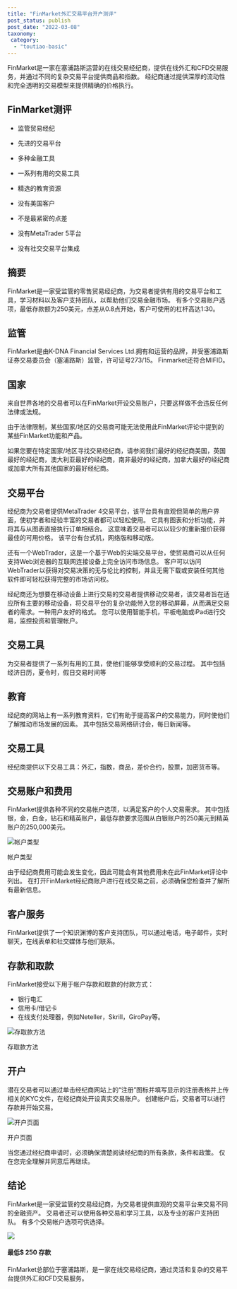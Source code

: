 ```yaml
---
title: "FinMarket外汇交易平台开户测评"
post_status: publish
post_date: "2022-03-08"
taxonomy:
 category: 
  - "toutiao-basic"
---
```


FinMarket是一家在塞浦路斯运营的在线交易经纪商，提供在线外汇和CFD交易服务，并通过不同的复杂交易平台提供商品和指数。 经纪商通过提供深厚的流动性和完全透明的交易模型来提供精确的价格执行。

## FinMarket测评

- 监管贸易经纪

- 先进的交易平台

- 多种金融工具

- 一系列有用的交易工具

- 精选的教育资源

- 没有美国客户

- 不是最紧密的点差

- 没有MetaTrader 5平台

- 没有社交交易平台集成


## 摘要

FinMarket是一家受监管的零售贸易经纪商，为交易者提供有用的交易平台和工具，学习材料以及客户支持团队，以帮助他们交易金融市场。 有多个交易账户选项，最低存款额为250美元，点差从0.8点开始，客户可使用的杠杆高达1:30。

## 监管

FinMarket是由K-DNA Financial Services Ltd.拥有和运营的品牌，并受塞浦路斯证券交易委员会（塞浦路斯）监管，许可证号273/15。 Finmarket还符合MIFID。

## 国家

来自世界各地的交易者可以在FinMarket开设交易账户，只要这样做不会违反任何法律或法规。

由于法律限制，某些国家/地区的交易商可能无法使用此FinMarket评论中提到的某些FinMarket功能和产品。

如果您要在特定国家/地区寻找交易经纪商，请参阅我们最好的经纪商美国，英国最好的经纪商，澳大利亚最好的经纪商，南非最好的经纪商，加拿大最好的经纪商或加拿大所有其他国家的最好经纪商。

## 交易平台

经纪商为交易者提供MetaTrader 4交易平台，该平台具有直观但简单的用户界面，使初学者和经验丰富的交易者都可以轻松使用。 它具有图表和分析功能，并将其与从图表直接执行订单相结合。 这意味着交易者可以以较少的重新报价获得最佳的可用价格。 该平台有台式机，网络版和移动版。

还有一个WebTrader，这是一个基于Web的尖端交易平台，使贸易商可以从任何支持Web浏览器的互联网连接设备上完全访问市场信息。 客户可以访问WebTrader以获得对交易决策的无与伦比的控制，并且无需下载或安装任何其他软件即可轻松获得完整的市场访问权。

经纪商还为想要在移动设备上进行交易的交易者提供移动交易者，该交易者旨在适应所有主要的移动设备，将交易平台的复杂功能带入您的移动屏幕，从而满足交易者的需求。一种用户友好的格式。 您可以使用智能手机，平板电脑或iPad进行交易，监控投资和管理帐户。

## 交易工具

为交易者提供了一系列有用的工具，使他们能够享受顺利的交易过程。 其中包括经济日历，夏令时，假日交易时间等

## 教育

经纪商的网站上有一系列教育资料，它们有助于提高客户的交易能力，同时使他们了解推动市场发展的因素。 其中包括交易网络研讨会，每日新闻等。

## 交易工具

经纪商提供以下交易工具：外汇，指数，商品，差价合约，股票，加密货币等。

## 交易账户和费用

FinMarket提供各种不同的交易帐户选项，以满足客户的个人交易需求。 其中包括银，金，白金，钻石和精英账户，最低存款要求范围从白银账户的250美元到精英账户的250,000美元。

![帐户类型](https://cdn.fendou.la/funstoutiao/2020/11/FinMarket-Review-Account-Types-1024x444.png "帐户类型")

帐户类型

由于经纪商费用可能会发生变化，因此可能会有其他费用未在此FinMarket评论中列出。 在打开FinMarket经纪商账户进行在线交易之前，必须确保您检查并了解所有最新信息。

## 客户服务

FinMarket提供了一个知识渊博的客户支持团队，可以通过电话，电子邮件，实时聊天，在线表单和社交媒体与他们联系。

## 存款和取款

FinMarket接受以下用于帐户存款和取款的付款方式：

- 银行电汇
- 信用卡/借记卡
- 在线支付处理器，例如Neteller，Skrill，GiroPay等。

![存取款方法](https://cdn.fendou.la/funstoutiao/2020/11/FinMarket-Review-Deposit-and-Withdrawal-Methods.jpg "存取款方法")

存取款方法

## 开户

潜在交易者可以通过单击经纪商网站上的“注册”图标并填写显示的注册表格并上传相关的KYC文件，在经纪商处开设真实交易账户。 创建帐户后，交易者可以进行存款并开始交易。

![开户页面](https://cdn.fendou.la/funstoutiao/2020/11/FinMarket-Review-Account-Opening-Page-362x1024.jpg "开户页面")

开户页面

当您通过经纪商申请时，必须确保清楚阅读经纪商的所有条款，条件和政策。 仅在您完全理解并同意后再继续。

## 结论

FinMarket是一家受监管的交易经纪商，为交易者提供直观的交易平台来交易不同的金融资产。 交易者还可以使用各种交易和学习工具，以及专业的客户支持团队。 有多个交易帐户选项可供选择。

![](https://cdn.fendou.la/funstoutiao/2020/11/FinMarket-Logo-1.png)

#### **最低$ 250** 存款

FinMarket总部位于塞浦路斯，是一家在线交易经纪商，通过灵活和复杂的交易平台提供外汇和CFD交易服务。
